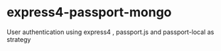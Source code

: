 # express4-passport-mongo
User authentication using express4 , passport.js and passport-local as strategy 
